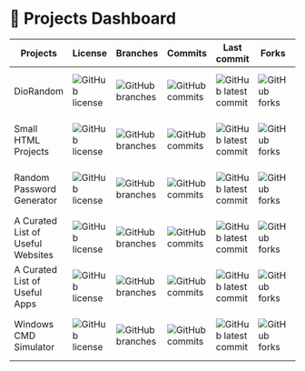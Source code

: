 # 📁 Projects Dashboard

| Projects                          | License                                                                                   | Branches                                                                                    | Commits                                                                                   | Last commit                                                                                         | Forks                                                                                  | Stars                                                                                 | Watchers                                                                                     | Contributors                                                                                        | Issues                                                                                   | Open issues                                                                                       | % of open issues                                                                                                  | Closed issues                                                                                         | PRs                                                                                               | Open PRs                                                                                              | Closed PRs                                                                                                | Merged PRs                                                                                                |
| --------------------------------- | ----------------------------------------------------------------------------------------- | ------------------------------------------------------------------------------------------- | ----------------------------------------------------------------------------------------- | --------------------------------------------------------------------------------------------------- | -------------------------------------------------------------------------------------- | ------------------------------------------------------------------------------------- | -------------------------------------------------------------------------------------------- | --------------------------------------------------------------------------------------------------- | ---------------------------------------------------------------------------------------- | ------------------------------------------------------------------------------------------------- | ----------------------------------------------------------------------------------------------------------------- | ----------------------------------------------------------------------------------------------------- | ------------------------------------------------------------------------------------------------- | ----------------------------------------------------------------------------------------------------- | --------------------------------------------------------------------------------------------------------- | --------------------------------------------------------------------------------------------------------- |
| DioRandom                         | ![GitHub license](https://badgen.net/github/license/ChampyTech/diorandom)                 | ![GitHub branches](https://badgen.net/github/branches/ChampyTech/diorandom)                 | ![GitHub commits](https://badgen.net/github/commits/ChampyTech/diorandom)                 | ![GitHub latest commit](https://badgen.net/github/last-commit/ChampyTech/diorandom)                 | ![GitHub forks](https://badgen.net/github/forks/ChampyTech/diorandom/)                 | ![GitHub stars](https://badgen.net/github/stars/ChampyTech/diorandom)                 | ![GitHub watchers](https://badgen.net/github/watchers/ChampyTech/diorandom/)                 | ![GitHub contributors](https://badgen.net/github/contributors/ChampyTech/diorandom)                 | ![GitHub issues](https://badgen.net/github/issues/ChampyTech/diorandom/)                 | ![GitHub issues-open](https://badgen.net/github/open-issues/ChampyTech/diorandom)                 | ![Percentage of issues still open](http://isitmaintained.com/badge/open/ChampyTech/diorandom.svg)                 | ![GitHub issues-closed](https://badgen.net/github/closed-issues/ChampyTech/diorandom)                 | ![GitHub total-pull-requests](https://badgen.net/github/prs/ChampyTech/diorandom)                 | ![GitHub open-pull-requests](https://badgen.net/github/open-prs/ChampyTech/diorandom)                 | ![GitHub pull-requests closed](https://badgen.net/github/closed-prs/ChampyTech/diorandom)                 | ![GitHub pull-requests merged](https://badgen.net/github/merged-prs/ChampyTech/diorandom)                 |
| Small HTML Projects               | ![GitHub license](https://badgen.net/github/license/ChampyTech/small-html-projects)       | ![GitHub branches](https://badgen.net/github/branches/ChampyTech/small-html-projects)       | ![GitHub commits](https://badgen.net/github/commits/ChampyTech/small-html-projects)       | ![GitHub latest commit](https://badgen.net/github/last-commit/ChampyTech/small-html-projects)       | ![GitHub forks](https://badgen.net/github/forks/ChampyTech/small-html-projects/)       | ![GitHub stars](https://badgen.net/github/stars/ChampyTech/small-html-projects)       | ![GitHub watchers](https://badgen.net/github/watchers/ChampyTech/small-html-projects/)       | ![GitHub contributors](https://badgen.net/github/contributors/ChampyTech/small-html-projects)       | ![GitHub issues](https://badgen.net/github/issues/ChampyTech/small-html-projects/)       | ![GitHub issues-open](https://badgen.net/github/open-issues/ChampyTech/small-html-projects)       | ![Percentage of issues still open](http://isitmaintained.com/badge/open/ChampyTech/small-html-projects.svg)       | ![GitHub issues-closed](https://badgen.net/github/closed-issues/ChampyTech/small-html-projects)       | ![GitHub total-pull-requests](https://badgen.net/github/prs/ChampyTech/small-html-projects)       | ![GitHub open-pull-requests](https://badgen.net/github/open-prs/ChampyTech/small-html-projects)       | ![GitHub pull-requests closed](https://badgen.net/github/closed-prs/ChampyTech/small-html-projects)       | ![GitHub pull-requests merged](https://badgen.net/github/merged-prs/ChampyTech/small-html-projects)       |
| Random Password Generator         | ![GitHub license](https://badgen.net/github/license/ChampyTech/random-password-generator) | ![GitHub branches](https://badgen.net/github/branches/ChampyTech/random-password-generator) | ![GitHub commits](https://badgen.net/github/commits/ChampyTech/random-password-generator) | ![GitHub latest commit](https://badgen.net/github/last-commit/ChampyTech/random-password-generator) | ![GitHub forks](https://badgen.net/github/forks/ChampyTech/random-password-generator/) | ![GitHub stars](https://badgen.net/github/stars/ChampyTech/random-password-generator) | ![GitHub watchers](https://badgen.net/github/watchers/ChampyTech/random-password-generator/) | ![GitHub contributors](https://badgen.net/github/contributors/ChampyTech/random-password-generator) | ![GitHub issues](https://badgen.net/github/issues/ChampyTech/random-password-generator/) | ![GitHub issues-open](https://badgen.net/github/open-issues/ChampyTech/random-password-generator) | ![Percentage of issues still open](http://isitmaintained.com/badge/open/ChampyTech/random-password-generator.svg) | ![GitHub issues-closed](https://badgen.net/github/closed-issues/ChampyTech/random-password-generator) | ![GitHub total-pull-requests](https://badgen.net/github/prs/ChampyTech/random-password-generator) | ![GitHub open-pull-requests](https://badgen.net/github/open-prs/ChampyTech/random-password-generator) | ![GitHub pull-requests closed](https://badgen.net/github/closed-prs/ChampyTech/random-password-generator) | ![GitHub pull-requests merged](https://badgen.net/github/merged-prs/ChampyTech/random-password-generator) |
| A Curated List of Useful Websites | ![GitHub license](https://badgen.net/github/license/ChampyTech/useful-websites)           | ![GitHub branches](https://badgen.net/github/branches/ChampyTech/useful-websites)           | ![GitHub commits](https://badgen.net/github/commits/ChampyTech/useful-websites)           | ![GitHub latest commit](https://badgen.net/github/last-commit/ChampyTech/useful-websites)           | ![GitHub forks](https://badgen.net/github/forks/ChampyTech/useful-websites/)           | ![GitHub stars](https://badgen.net/github/stars/ChampyTech/useful-websites)           | ![GitHub watchers](https://badgen.net/github/watchers/ChampyTech/useful-websites/)           | ![GitHub contributors](https://badgen.net/github/contributors/ChampyTech/useful-websites)           | ![GitHub issues](https://badgen.net/github/issues/ChampyTech/useful-websites/)           | ![GitHub issues-open](https://badgen.net/github/open-issues/ChampyTech/useful-websites)           | ![Percentage of issues still open](http://isitmaintained.com/badge/open/ChampyTech/useful-websites.svg)           | ![GitHub issues-closed](https://badgen.net/github/closed-issues/ChampyTech/useful-websites)           | ![GitHub total-pull-requests](https://badgen.net/github/prs/ChampyTech/useful-websites)           | ![GitHub open-pull-requests](https://badgen.net/github/open-prs/ChampyTech/useful-websites)           | ![GitHub pull-requests closed](https://badgen.net/github/closed-prs/ChampyTech/useful-websites)           | ![GitHub pull-requests merged](https://badgen.net/github/merged-prs/ChampyTech/useful-websites)           |
| A Curated List of Useful Apps     | ![GitHub license](https://badgen.net/github/license/ChampyTech/useful-apps)               | ![GitHub branches](https://badgen.net/github/branches/ChampyTech/useful-apps)               | ![GitHub commits](https://badgen.net/github/commits/ChampyTech/useful-apps)               | ![GitHub latest commit](https://badgen.net/github/last-commit/ChampyTech/useful-apps)               | ![GitHub forks](https://badgen.net/github/forks/ChampyTech/useful-apps/)               | ![GitHub stars](https://badgen.net/github/stars/ChampyTech/useful-apps)               | ![GitHub watchers](https://badgen.net/github/watchers/ChampyTech/useful-apps/)               | ![GitHub contributors](https://badgen.net/github/contributors/ChampyTech/useful-apps)               | ![GitHub issues](https://badgen.net/github/issues/ChampyTech/useful-apps/)               | ![GitHub issues-open](https://badgen.net/github/open-issues/ChampyTech/useful-apps)               | ![Percentage of issues still open](http://isitmaintained.com/badge/open/ChampyTech/useful-apps.svg)               | ![GitHub issues-closed](https://badgen.net/github/closed-issues/ChampyTech/useful-apps)               | ![GitHub total-pull-requests](https://badgen.net/github/prs/ChampyTech/useful-apps)               | ![GitHub open-pull-requests](https://badgen.net/github/open-prs/ChampyTech/useful-apps)               | ![GitHub pull-requests closed](https://badgen.net/github/closed-prs/ChampyTech/useful-apps)               | ![GitHub pull-requests merged](https://badgen.net/github/merged-prs/ChampyTech/useful-apps)               |
| Windows CMD Simulator             | ![GitHub license](https://badgen.net/github/license/ChampyTech/windows-cmd-simulator)     | ![GitHub branches](https://badgen.net/github/branches/ChampyTech/windows-cmd-simulator)     | ![GitHub commits](https://badgen.net/github/commits/ChampyTech/windows-cmd-simulator)     | ![GitHub latest commit](https://badgen.net/github/last-commit/ChampyTech/windows-cmd-simulator)     | ![GitHub forks](https://badgen.net/github/forks/ChampyTech/windows-cmd-simulator/)     | ![GitHub stars](https://badgen.net/github/stars/ChampyTech/windows-cmd-simulator)     | ![GitHub watchers](https://badgen.net/github/watchers/ChampyTech/windows-cmd-simulator/)     | ![GitHub contributors](https://badgen.net/github/contributors/ChampyTech/windows-cmd-simulator)     | ![GitHub issues](https://badgen.net/github/issues/ChampyTech/windows-cmd-simulator/)     | ![GitHub issues-open](https://badgen.net/github/open-issues/ChampyTech/windows-cmd-simulator)     | ![Percentage of issues still open](http://isitmaintained.com/badge/open/ChampyTech/windows-cmd-simulator.svg)     | ![GitHub issues-closed](https://badgen.net/github/closed-issues/ChampyTech/windows-cmd-simulator)     | ![GitHub total-pull-requests](https://badgen.net/github/prs/ChampyTech/windows-cmd-simulator)     | ![GitHub open-pull-requests](https://badgen.net/github/open-prs/ChampyTech/windows-cmd-simulator)     | ![GitHub pull-requests closed](https://badgen.net/github/closed-prs/ChampyTech/windows-cmd-simulator)     | ![GitHub pull-requests merged](https://badgen.net/github/merged-prs/ChampyTech/windows-cmd-simulator)     |
